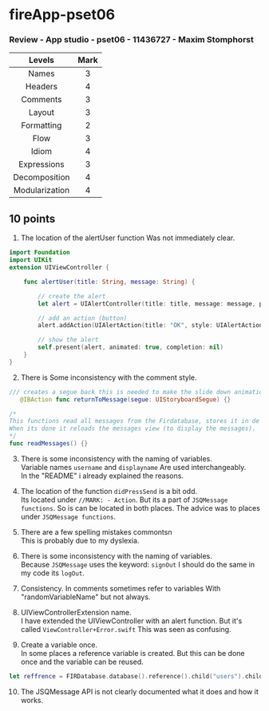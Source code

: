 # fireApp-pset06
### Review - App studio - pset06 - 11436727 - Maxim Stomphorst

| Levels          | Mark|
|:---------------:|:---:|
| Names           | 3   |
| Headers         | 4   |
| Comments        | 3   |
| Layout          | 3   |
| Formatting      | 2   |   
| Flow            | 3   |
| Idiom           | 4   |
| Expressions     | 3   |
| Decomposition   | 4   |
| Modularization  | 4   |

## 10 points
1. The location of the alertUser function Was not immediately clear.
```Swift
import Foundation
import UIKit
extension UIViewController {

    func alertUser(title: String, message: String) {

        // create the alert
        let alert = UIAlertController(title: title, message: message, preferredStyle: UIAlertControllerStyle.alert)

        // add an action (button)
        alert.addAction(UIAlertAction(title: "OK", style: UIAlertActionStyle.default, handler: nil))

        // show the alert
        self.present(alert, animated: true, completion: nil)
    }
}
```
2. There is Some inconsistency with the comment style.
```Swift
/// creates a segue back this is needed to make the slide down animations (unwinde)
   @IBAction func returnToMessage(segue: UIStoryboardSegue) {}

/*
This functions read all messages from the Firdatabase, stores it in de "messages" variable of type "JSQMesage".
When its done it reloads the messages view (to display the messages).
*/
func readMessages() {}
```

3. There is some inconsistency with the naming of variables.<br>
Variable names `username` and `displayname` Are used interchangeably.<br>
In the "README" i already explained the reasons.

4. The location of the function `didPressSend` is a bit odd.<br>
Its located under `//MARK: - Action`. But its a part of `JSQMessage functions`.
So is can be located in both places. The advice was to places under `JSQMessage functions`.

5. There are a few spelling mistakes commontsn<br>
This is probably due to my dyslexia.

6. There is some inconsistency with the naming of variables.<br>
Because `JSQMessage` uses the keyword: `signOut` I should do the same in my code its `logOut`.

7. Consistency.
In comments sometimes refer to variables With "randomVariableName" but not always.

8. UIViewControllerExtension name.<br>
I have extended the UIViewController with an alert function. But it's called `ViewController+Error.swift` This was seen as confusing.

9. Create a variable once.<br>
In some places a reference variable is created. But this can be done once and the variable can be reused.
```Swift
let reffrence = FIRDatabase.database().reference().child("users").child(userId)
```

10. The JSQMessage API is not clearly documented what it does and how it works.
